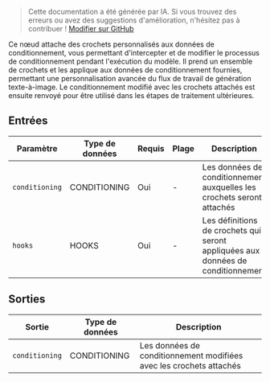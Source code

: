 > Cette documentation a été générée par IA. Si vous trouvez des erreurs ou avez des suggestions d'amélioration, n'hésitez pas à contribuer ! [Modifier sur GitHub](https://github.com/Comfy-Org/embedded-docs/blob/main/comfyui_embedded_docs/docs/SetModelHooksOnCond/fr.md)

Ce nœud attache des crochets personnalisés aux données de conditionnement, vous permettant d'intercepter et de modifier le processus de conditionnement pendant l'exécution du modèle. Il prend un ensemble de crochets et les applique aux données de conditionnement fournies, permettant une personnalisation avancée du flux de travail de génération texte-à-image. Le conditionnement modifié avec les crochets attachés est ensuite renvoyé pour être utilisé dans les étapes de traitement ultérieures.

## Entrées

| Paramètre | Type de données | Requis | Plage | Description |
|-----------|-----------|----------|-------|-------------|
| `conditioning` | CONDITIONING | Oui | - | Les données de conditionnement auxquelles les crochets seront attachés |
| `hooks` | HOOKS | Oui | - | Les définitions de crochets qui seront appliquées aux données de conditionnement |

## Sorties

| Sortie | Type de données | Description |
|-------------|-----------|-------------|
| `conditioning` | CONDITIONING | Les données de conditionnement modifiées avec les crochets attachés |
